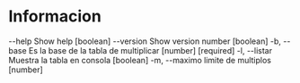 # Informacion

  --help     Show help                                             [boolean]
  --version  Show version number                                   [boolean]
  -b, --base     Es la base de la tabla de multiplicar             [number] [required]
  -l, --listar   Muestra la tabla en consola                       [boolean]
  -m, --maximo   limite de multiplos                               [number]
